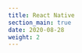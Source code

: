 ```yaml
---
title: React Native
section_main: true
date: 2020-08-28
weight: 2
---
```


<script>
    location.href = "start/start/"
</script>